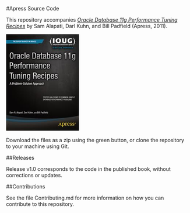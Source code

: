 #Apress Source Code

This repository accompanies [*Oracle Database 11g Performance Tuning Recipes*](http://www.apress.com/9781430236627) by Sam Alapati, Darl Kuhn, and Bill Padfield (Apress, 2011).

![Cover image](9781430236627.jpg)

Download the files as a zip using the green button, or clone the repository to your machine using Git.

##Releases

Release v1.0 corresponds to the code in the published book, without corrections or updates.

##Contributions

See the file Contributing.md for more information on how you can contribute to this repository.
